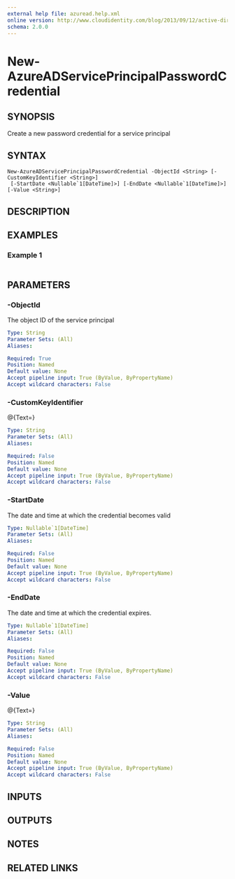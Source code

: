 ```yaml
---
external help file: azuread.help.xml
online version: http://www.cloudidentity.com/blog/2013/09/12/active-directory-authentication-library-adal-v1-for-net-general-availability/
schema: 2.0.0
---
```


# New-AzureADServicePrincipalPasswordCredential

## SYNOPSIS
Create a new password credential for a service principal

## SYNTAX

```
New-AzureADServicePrincipalPasswordCredential -ObjectId <String> [-CustomKeyIdentifier <String>]
 [-StartDate <Nullable`1[DateTime]>] [-EndDate <Nullable`1[DateTime]>] [-Value <String>]
```

## DESCRIPTION

## EXAMPLES

### Example 1
```

```

## PARAMETERS

### -ObjectId
The object ID of the service principal

```yaml
Type: String
Parameter Sets: (All)
Aliases: 

Required: True
Position: Named
Default value: None
Accept pipeline input: True (ByValue, ByPropertyName)
Accept wildcard characters: False
```

### -CustomKeyIdentifier
@{Text=}

```yaml
Type: String
Parameter Sets: (All)
Aliases: 

Required: False
Position: Named
Default value: None
Accept pipeline input: True (ByValue, ByPropertyName)
Accept wildcard characters: False
```

### -StartDate
The date and time at which the credential becomes valid

```yaml
Type: Nullable`1[DateTime]
Parameter Sets: (All)
Aliases: 

Required: False
Position: Named
Default value: None
Accept pipeline input: True (ByValue, ByPropertyName)
Accept wildcard characters: False
```

### -EndDate
The date and time at which the credential expires.

```yaml
Type: Nullable`1[DateTime]
Parameter Sets: (All)
Aliases: 

Required: False
Position: Named
Default value: None
Accept pipeline input: True (ByValue, ByPropertyName)
Accept wildcard characters: False
```

### -Value
@{Text=}

```yaml
Type: String
Parameter Sets: (All)
Aliases: 

Required: False
Position: Named
Default value: None
Accept pipeline input: True (ByValue, ByPropertyName)
Accept wildcard characters: False
```

## INPUTS

## OUTPUTS

## NOTES

## RELATED LINKS

